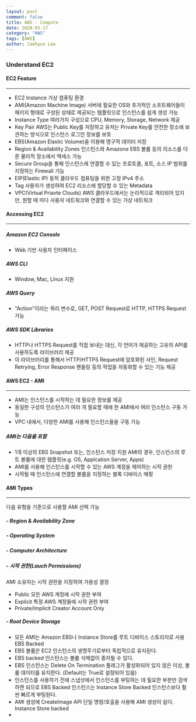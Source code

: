 ```yaml
---
layout: post
comment: false
title: AWS - Compute
date: 2020-03-17
category: "AWS"
tags: [AWS]
author: Jaehyun Lee
---
```

### Understand EC2



#### **EC2 Feature**
---
- EC2 Instance  가상 컴퓨팅 환경
- AMI(Amazon Machine Image)   서버에 필요한 OS와 추가적인 소프트웨어들이 패키지 형태로 구성된 상태로 제공되는 템플릿으로 인스턴스를 쉽게 생성 가능
- Instance Type  여러가지 구성으로 CPU, Memory, Storage, Network 제공
- Key Pair  AWS는 Public Key를 저장하고 유저는 Private Key를 안전한 장소에 보관하는 방식으로 인스턴스 로그인 정보를 보호
- EBS(Amazon Elastic Volume)을 이용해 영구적 데이터 저장
- Region & Availability Zones  인스턴스와 Amazone EBS 볼륨 등의 리소스를 다른 물리적 장소에서 액세스 가능
- Secure Group을 통해 인스턴스에 연결할 수 있는 프로토콜, 포트, 소스 IP 범위를 지정하는 Firewall 기능
- EIP(Elastic IP)  동적 클라우드 컴퓨팅을 위한 고정 IPv4 주소
- Tag  사용자가 생성하여 EC2 리소스에 할당할 수 있는 Metadata
- VPC(Virtual Priavte Clouds)  AWS 클라우드에서는 논리적으로 격리되어 있지만, 원할 때 마다 사용자 네트워크와 연결할 수 있는 가상 네트워크

#### **Accessing EC2**
---
##### Amazon EC2 Console
- Web 기반 사용자 인터페이스  

##### AWS CLI
- Window, Mac, Linux 지원  

##### AWS Query
- "Action"이라는 쿼리 변수로, GET, POST Request로 HTTP, HTTPS Request 가능  

##### AWS SDK Libraries
- HTTP나 HTTPS Request를 직접 보내는 대신, 각 언어가 제공하는 고유의 API를 사용하도록 라이브러리 제공  
- 이 라이브러리를 통해서 HTTP/HTTPS Request에 암호화된 사인, Request Retrying, Error Response 핸들링 등의 작업을 자동화할 수 있는 기능 제공

#### **AWS EC2 - AMI**
---
- AMI는 인스턴스를 시작하는 데 필요한 정보를 제공
- 동일한 구성의 인스턴스가 여러 개 필요할 때에 한 AMI에서 여러 인스턴스 구동 가능
- VPC 내에서, 다양한 AMI를 사용해 인스턴스들을 구동 가능

##### AMI는 다음을 포함
- 1개 이상의 EBS Snapshot 또는, 인스턴스 저장 지원 AMI의 경우, 인스턴스의 루트 볼륨에 대한 템플릿(e.g. OS, Applcation Server, Apps)
- AMI를 사용해 인스턴스를 시작할 수 있는 AWS 계정을 제어하는 시작 권한
- 시작될 때 인스턴스에 연결할 볼륨을 지정하는 블록 디바이스 매핑

#### **AMI Types**
---
다음 유형을 기준으로 사용할 AMI 선택 가능
##### - Region & Availability Zone
##### - Operating System
##### - Computer Architecture
##### - 시작 권한(Lauch Permissions)  
AMI 소유자는 시작 권한을 지정하여 가용성 결정
- Public  모든 AWS 계정에 시작 권한 부여
- Explicit  특정 AWS 계정들에 시작 권한 부여
- Private/Implicit  Creator Account Only  
##### - Root Device Storage
- 모든 AMI는 Amazon EBS나 Instance Store를 루트 디바이스 스토리지로 사용
EBS Backed
- EBS 볼륨은 EC2 인스턴스의 생명주기로부터 독립적으로 유지된다.
- EBS backed 인스턴스는 볼륨 삭제없이 중지될 수 있다.
- EBS 인스턴스는 Delete On Termination 플래그가 활성화되어 있지 않은 이상, 볼륨 데이터를 유지한다. (Default는 True로 설정되어 있음)
- 인스턴스를 사용하기 전에 스냅샷에서 인스턴스를 부팅하는 데 필요한 부분만 검색하면 되므로 EBS Backed 인스턴스는 Instance Store Backed 인스턴스보다 훨씬 빠르게 부팅된다.
- AMI 생성에 CreateImage API  단일 명령/호출을 사용해 AMI 생성이 쉽다.
Instance Store backed
- 
